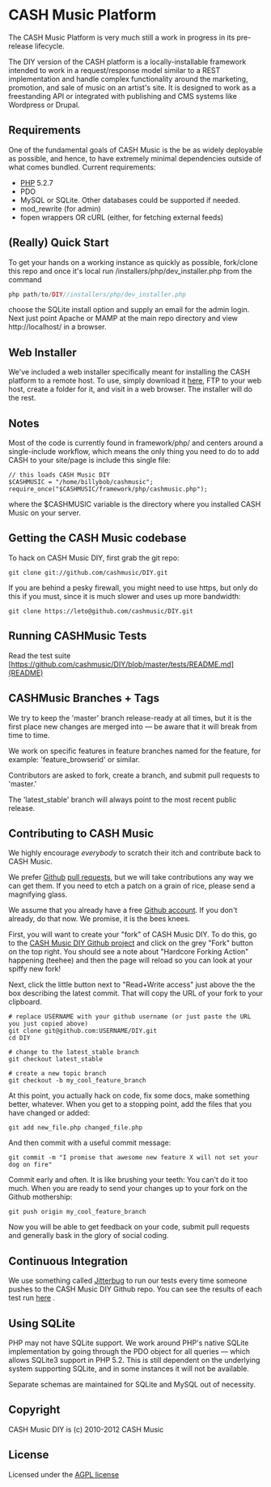 # CASH Music Platform

The CASH Music Platform is very much still a work in progress in its pre-release
lifecycle.

The DIY version of the CASH platform is a locally-installable framework intended to
work in a request/response model similar to a REST implementation and handle
complex functionality around the marketing, promotion, and sale of music on an
artist's site. It is designed to work as a freestanding API or integrated with
publishing and CMS systems like Wordpress or Drupal.

## Requirements

One of the fundamental goals of CASH Music is the be as widely deployable as possible,
and hence, to have extremely minimal dependencies outside of what comes bundled. Current
requirements:

 * [PHP](http://php.net) 5.2.7
 * PDO
 * MySQL or SQLite. Other databases could be supported if needed.
 * mod_rewrite (for admin)
 * fopen wrappers OR cURL (either, for fetching external feeds)

## (Really) Quick Start
To get your hands on a working instance as quickly as possible, fork/clone this 
repo and once it's local run /installers/php/dev_installer.php from the command 

```php
php path/to/DIY//installers/php/dev_installer.php
````

choose the SQLite install option and supply an email for the admin login. 
Next just point Apache or MAMP at the main repo directory and view http://localhost/ 
in a browser.

## Web Installer

We've included a web installer specifically meant for installing the CASH platform 
to a remote host. To use, simply download it [here](https://github.com/cashmusic/DIY/downloads), 
FTP to your web host, create a folder for it, and visit in a web browser. The 
installer will do the rest. 

## Notes

Most of the code is currently found in framework/php/ and centers around a
single-include workflow, which means the only thing you need to do to add CASH to
your site/page is include this single file:

    // this loads CASH Music DIY
    $CASHMUSIC = "/home/billybob/cashmusic";
    require_once("$CASHMUSIC/framework/php/cashmusic.php");

where the $CASHMUSIC variable is the directory where you installed CASH Music
on your server.

## Getting the CASH Music codebase

To hack on CASH Music DIY, first grab the git repo:

    git clone git://github.com/cashmusic/DIY.git

If you are behind a pesky firewall, you might need to use https, but only do
this if you must, since it is much slower and uses up more bandwidth:

    git clone https://leto@github.com/cashmusic/DIY.git

## Running CASHMusic Tests

Read the test suite [https://github.com/cashmusic/DIY/blob/master/tests/README.md](README)

## CASHMusic Branches + Tags

We try to keep the 'master' branch release-ready at all times, but it is the first 
place new changes are merged into — be aware that it will break from time to time.

We work on specific features in feature branches named for the feature, for example:
'feature_browserid' or similar.

Contributors are asked to fork, create a branch, and submit pull requests to 'master.'

The 'latest_stable' branch will always point to the most recent public release.

## Contributing to CASH Music

We highly encourage *everybody* to scratch their itch and contribute back to CASH Music.

We prefer [Github](https://github.com) [pull requests](http://help.github.com/send-pull-requests/),
but we will take contributions any way we can get them. If you need to etch a
patch on a grain of rice, please send a magnifying glass.

We assume that you already have a free [Github account](https://github.com/signup/free). If you don't already,
do that now. We promise, it is the bees knees.

First, you will want to create your "fork" of CASH Music DIY. To do this, go to
the [CASH Music DIY Github project](https://github.com/cashmusic/DIY) and click
on the grey "Fork" button on the top right. You should see a note about
"Hardcore Forking Action" happening (teehee) and then the page will reload so
you can look at your spiffy new fork!

Next, click the little button next to "Read+Write access" just above the the
box describing the latest commit.  That will copy the URL of your fork to your
clipboard.

    # replace USERNAME with your github username (or just paste the URL you just copied above)
    git clone git@github.com:USERNAME/DIY.git
    cd DIY

    # change to the latest_stable branch
    git checkout latest_stable

    # create a new topic branch
    git checkout -b my_cool_feature_branch

At this point, you actually hack on code, fix some docs, make something better, whatever. When
you get to a stopping point, add the files that you have changed or added:

    git add new_file.php changed_file.php

And then commit with a useful commit message:

    git commit -m "I promise that awesome new feature X will not set your dog on fire"

Commit early and often. It is like brushing your teeth: You can't do it too much. When you are
ready to send your changes up to your fork on the Github mothership:

    git push origin my_cool_feature_branch

Now you will be able to get feedback on your code, submit pull requests and generally bask in the
glory of social coding.

## Continuous Integration

We use something called [Jitterbug](http://jitterbug.pl) to run our tests every
time someone pushes to the CASH Music DIY Github repo. You can see the results
of each test run [here](http://dev.cashmusic.org:3000/project/DIY) .

## Using SQLite

PHP may not have SQLite support. We work around PHP's native SQLite implementation by going
through the PDO object for all queries — which allows SQLite3 support in PHP 5.2. This is
still dependent on the underlying system supporting SQLite, and in some instances it will not
be available.

Separate schemas are maintained for SQLite and MySQL out of necessity.

## Copyright

CASH Music DIY is (c) 2010-2012 CASH Music

## License

Licensed under the [AGPL license](http://www.gnu.org/licenses/agpl-3.0.html)
